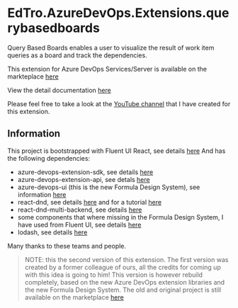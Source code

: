 # EdTro.AzureDevOps.Extensions.querybasedboards
Query Based Boards enables a user to visualize the result of work item queries as a board and track the dependencies.

This extension for Azure DevOps Services/Server is available on the markteplace [here](https://marketplace.visualstudio.com/items?itemName=realdolmen.EdTro-AzureDevOps-Extensions-QueryBasedBoards-Public)

View the detail documentation [here](public/details.md)

Please feel free to take a look at the [YouTube channel](https://www.youtube.com/channel/UCPhOzbTeOeNiy3-sIgE0U5g) that I have created for this extension.

## Information
This project is bootstrapped with Fluent UI React, see details [here](https://github.com/microsoft/fluentui/blob/master/apps/fabric-website/src/pages/Overviews/GetStartedPage/docs/web/GetStartedDevelopSimple.md)
And has the following dependencies:
* azure-devops-extension-sdk, see details [here](https://github.com/Microsoft/azure-devops-extension-sdk)
* azure-devops-extension-api, see detals [here](https://github.com/Microsoft/azure-devops-extension-api)
* azure-devops-ui (this is the new Formula Design System), see information [here](https://developer.microsoft.com/en-us/azure-devops/)
* react-dnd, see details [here](https://github.com/react-dnd/react-dnd/) and for a tutorial [here](https://react-dnd.github.io/react-dnd/docs/tutorial)
* react-dnd-multi-backend, see details [here](https://github.com/LouisBrunner/dnd-multi-backend/tree/master/packages/react-dnd-multi-backend)
* some components that where missing in the Formula Design System, I have used from Fluent UI, see details [here](https://developer.microsoft.com/en-us/fluentui) 
* lodash, see details [here](https://github.com/lodash/lodash)

Many thanks to these teams and people.

> NOTE: this the second version of this extension. The first version was created by a former colleague of ours, all the credits for coming up with this idea is going to him! This version is however rebuild completely, based on the new Azure DevOps extension libraries and the new Formula Design System. 
> The old and original project is still available on the marketplace [here](https://marketplace.visualstudio.com/items?itemName=realdolmen.querybasedboards)
